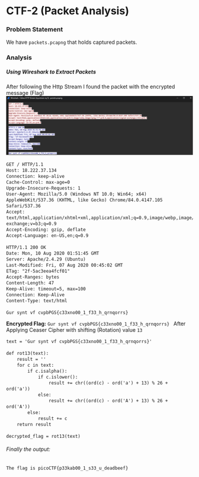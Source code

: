# CTF-2 (Packet Analysis)
### Problem Statement
We have `packets.pcapng` that holds captured packets.

### Analysis
##### Using Wireshark to Extract Packets
After following the Http Stream I found the packet with the encrypted message (Flag)
![alt text](image.png)
```
GET / HTTP/1.1
Host: 18.222.37.134
Connection: keep-alive
Cache-Control: max-age=0
Upgrade-Insecure-Requests: 1
User-Agent: Mozilla/5.0 (Windows NT 10.0; Win64; x64) AppleWebKit/537.36 (KHTML, like Gecko) Chrome/84.0.4147.105 Safari/537.36
Accept: text/html,application/xhtml+xml,application/xml;q=0.9,image/webp,image/apng,*/*;q=0.8,application/signed-exchange;v=b3;q=0.9
Accept-Encoding: gzip, deflate
Accept-Language: en-US,en;q=0.9

HTTP/1.1 200 OK
Date: Mon, 10 Aug 2020 01:51:45 GMT
Server: Apache/2.4.29 (Ubuntu)
Last-Modified: Fri, 07 Aug 2020 00:45:02 GMT
ETag: "2f-5ac3eea4fcf01"
Accept-Ranges: bytes
Content-Length: 47
Keep-Alive: timeout=5, max=100
Connection: Keep-Alive
Content-Type: text/html

Gur synt vf cvpbPGS{c33xno00_1_f33_h_qrnqorrs}

```
**Encrypted Flag:**
`Gur synt vf cvpbPGS{c33xno00_1_f33_h_qrnqorrs}
`
After Applying Ceaser Cipher with shifting (Rotation) value `13`
```python:
text = 'Gur synt vf cvpbPGS{c33xno00_1_f33_h_qrnqorrs}'

def rot13(text):
    result = ''
    for c in text:
        if c.isalpha():
            if c.islower():
                result += chr((ord(c) - ord('a') + 13) % 26 + ord('a'))
            else:
                result += chr((ord(c) - ord('A') + 13) % 26 + ord('A'))
        else:
            result += c
    return result

decrypted_flag = rot13(text)
```
###### Finally the output:
`The flag is picoCTF{p33kab00_1_s33_u_deadbeef}`